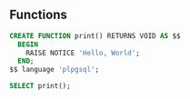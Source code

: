 ## Functions



```sql
CREATE FUNCTION print() RETURNS VOID AS $$
  BEGIN
    RAISE NOTICE 'Hello, World';
  END;
$$ language 'plpgsql';

SELECT print();
```
